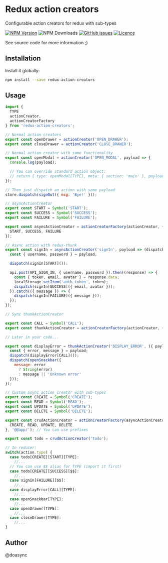 # Redux action creators

Configurable action creators for redux with sub-types

[![NPM Version][npm-image]][npm-url] ![NPM Downloads][downloads-image] [![GitHub issues][issues-image]][issues-url] [![Licence][license-image]][license-url]

[npm-image]: https://img.shields.io/npm/v/redux-action-creators.svg
[npm-url]: https://www.npmjs.com/package/redux-action-creators
[downloads-image]: https://img.shields.io/npm/dw/redux-action-creators.svg
[deps-image]: https://david-dm.org/doasync/redux-action-creators.svg
[issues-image]: https://img.shields.io/github/issues/doasync/redux-action-creators.svg
[issues-url]: https://github.com/doasync/redux-action-creators/issues
[license-image]: https://img.shields.io/badge/license-MIT-blue.svg
[license-url]: https://raw.githubusercontent.com/doasync/redux-action-creators/master/LICENSE

See source code for more information ;)

## Installation

Install it globally:

```bash
npm install --save redux-action-creators
```

## Usage

```javascript
import {
  TYPE
  actionCreator,
  actionCreatorFactory
} from 'redux-action-creators';

// Normal action creators
export const openDrawer = actionCreator('OPEN_DRAWER');
export const closeDrawer = actionCreator('CLOSE_DRAWER');

// Normal action creator with some functionality
export const openModal = actionCreator('OPEN_MODAL', payload => {
  console.log(payload);

  // You can override standard action object:
  // return { type: openModal[TYPE], meta: { section: 'main' }, payload: null }
});

// Then just dispatch an action with some payload
store.dispatch(signOut({ msg: 'Bye!' }));

// asyncActionCreator
export const START = Symbol('START');
export const SUCCESS = Symbol('SUCCESS');
export const FAILURE = Symbol('FAILURE');

export const asyncActionCreator = actionCreatorFactory(actionCreator, {
  START, SUCCESS, FAILURE
});

// Async action with redux-thunk
export const signIn = asyncActionCreator('signIn', payload => (dispatch) => {
  const { username, password } = payload;

  dispatch(signIn[START]());

  api.post(API_SIGN_IN, { username, password }).then((response) => {
    const { token, email, avatar } = response.data;
    localStorage.setItem('auth_token', token);
    dispatch(signIn[SUCCESS]({ email, avatar }));
  }).catch(({ message }) => {
    dispatch(signIn[FAILURE]({ message }));
  });
});

// Sync thunkActionCreator

export const CALL = Symbol('CALL');
export const thunkActionCreator = actionCreatorFactory(actionCreator, { CALL });

// Later in your code...

export const displayError = thunkActionCreator('DISPLAY_ERROR', ({ payload }) => (dispatch) => {
  const { error, message } = payload;
  dispatch(displayError[CALL]());
  dispatch(openSnackbar({
    message: error
      ? String(error)
      : message || 'Unknown error'
  }));
});

// Custom async action creator with sub-types
export const CREATE = Symbol('CREATE');
export const READ = Symbol('READ');
export const UPDATE = Symbol('UPDATE');
export const DELETE = Symbol('DELETE');

export const crudActionCreator = actionCreatorFactory(asyncActionCreator, {
  CREATE, READ, UPDATE, DELETE
}, '@@app/'); // You can use prefixes

export const todo = crudActionCreator('todo');

// In reducer:
switch(action.type) {
  case todo[CREATE][START][TYPE]:
    //...
  // You can use $$ alias for TYPE (import it first)
  case todo[CREATE][SUCCESS][$$]:
    //...
  case signIn[FAILURE][$$]:
    //...
  case displayError[CALL][TYPE]:
    //...
  case openSnackbar[TYPE]:
    //...
  case openDrawer[TYPE]:
    //...
  case closeDrawer[TYPE]:
    //...
}
```

## Author

@doasync

